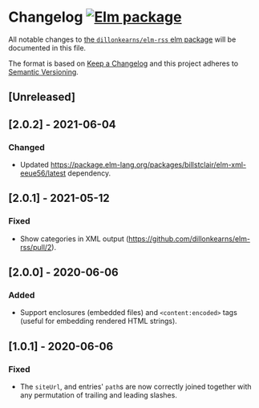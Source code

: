 # Changelog [![Elm package](https://img.shields.io/elm-package/v/dillonkearns/elm-rss.svg)](https://package.elm-lang.org/packages/dillonkearns/elm-rss/latest/)

All notable changes to
[the `dillonkearns/elm-rss` elm package](http://package.elm-lang.org/packages/dillonkearns/elm-rss/latest)
will be documented in this file.

The format is based on [Keep a Changelog](http://keepachangelog.com/en/1.0.0/)
and this project adheres to
[Semantic Versioning](http://semver.org/spec/v2.0.0.html).

## [Unreleased]
## [2.0.2] - 2021-06-04

### Changed

- Updated <https://package.elm-lang.org/packages/billstclair/elm-xml-eeue56/latest> dependency.

## [2.0.1] - 2021-05-12

### Fixed

- Show categories in XML output (https://github.com/dillonkearns/elm-rss/pull/2).

## [2.0.0] - 2020-06-06

### Added

- Support enclosures (embedded files) and
    `<content:encoded>` tags (useful for embedding rendered HTML strings).

## [1.0.1] - 2020-06-06

### Fixed

- The `siteUrl`, and entries' `path`s are now correctly joined together with any
  permutation of trailing and leading slashes.
